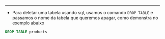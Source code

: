 ___
- Para deletar uma tabela usando sql, usamos o comando `DROP TABLE` e passamos o nome da tabela que queremos apagar, como demonstra no exemplo abaixo
```sql
DROP TABLE products
```
